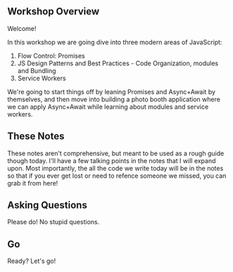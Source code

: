 ## Workshop Overview

Welcome!

In this workshop we are going dive into three modern areas of JavaScript:

1. Flow Control: Promises
3. JS Design Patterns and Best Practices - Code Organization, modules  and Bundling
2. Service Workers


We're going to start things off by leaning Promises and Async+Await by themselves, and then move into building a photo booth application where we can apply Async+Await while learning about modules and service workers.


## These Notes

These notes aren't comprehensive, but meant to be used as a rough guide though today. I'll have a few talking points in the notes that I will expand upon. Most importantly, the all the code we write today will be in the notes so that if you ever get lost or need to refence someone we missed, you can grab it from here!

## Asking Questions

Please do! No stupid questions.

## Go

Ready? Let's go!

